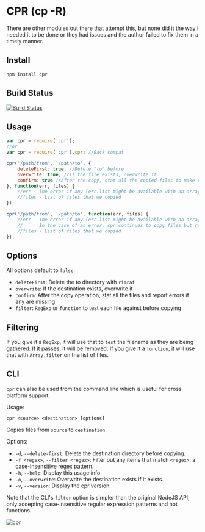 CPR (cp -R)
===========

There are other modules out there that attempt this, but none did it the way I needed it to be done or they had issues and the author failed to fix them in a timely manner.

Install
-------

    npm install cpr


Build Status
------------

[![Build Status](https://secure.travis-ci.org/davglass/cpr.png)](http://travis-ci.org/davglass/cpr)

Usage
-----

```js
var cpr = require('cpr');
//or
var cpr = require('cpr').cpr; //Back compat

cpr('/path/from', '/path/to', {
    deleteFirst: true, //Delete "to" before
    overwrite: true, //If the file exists, overwrite it
    confirm: true //After the copy, stat all the copied files to make sure they are there
}, function(err, files) {
    //err - The error if any (err.list might be available with an array of errors for more detailed information)
    //files - List of files that we copied
});

cpr('/path/from', '/path/to', function(err, files) {
    //err - The error if any (err.list might be available with an array of errors for more detailed information)
    //      In the case of an error, cpr continues to copy files but returns this error object with all of the files that it failed to copy.
    //files - List of files that we copied
});
```

Options
-------

All options default to `false`.

   * `deleteFirst`: Delete the to directory with `rimraf`
   * `overwrite`: If the destination exists, overwrite it
   * `confirm`: After the copy operation, stat all the files and report errors if any are missing
   * `filter`: `RegExp` or `function` to test each file against before copying


Filtering
---------

If you give it a `RegExp`, it will use that to `test` the filename as they are being gathered. If it passes, it will be removed.
If you give it a `function`, it will use that with `Array.filter` on the list of files.


CLI
---

`cpr` can also be used from the command line which is useful for cross platform support.

Usage:

```
cpr <source> <destination> [options]
```
Copies files from `source` to `destination`.

Options:

* `-d`, `--delete-first`:             Delete the destination directory before copying.
* `-f <regex>`, `--filter <regex>`:   Filter out any items that match `<regex>`, a case-insensitive regex pattern.
* `-h`, `--help`:                     Display this usage info.
* `-o`, `--overwrite`:                Overwrite the destination exists if it exists.
* `-v`, `--version`:                  Display the cpr version.

Note that the CLI's `filter` option is simpler than the original NodeJS API, only accepting case-insensitive regular expression patterns and not functions.

![cpr](../master/cpr.jpg?raw=true)
